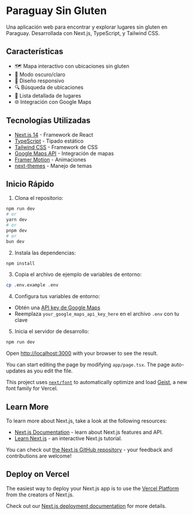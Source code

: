 # Paraguay Sin Gluten

Una aplicación web para encontrar y explorar lugares sin gluten en Paraguay. Desarrollada con Next.js, TypeScript, y Tailwind CSS.

## Características

- 🗺️ Mapa interactivo con ubicaciones sin gluten
- 🌙 Modo oscuro/claro
- 📱 Diseño responsivo
- 🔍 Búsqueda de ubicaciones
- 📍 Lista detallada de lugares
- 🌐 Integración con Google Maps

## Tecnologías Utilizadas

- [Next.js 14](https://nextjs.org/) - Framework de React
- [TypeScript](https://www.typescriptlang.org/) - Tipado estático
- [Tailwind CSS](https://tailwindcss.com/) - Framework de CSS
- [Google Maps API](https://developers.google.com/maps) - Integración de mapas
- [Framer Motion](https://www.framer.com/motion/) - Animaciones
- [next-themes](https://github.com/pacocoursey/next-themes) - Manejo de temas

## Inicio Rápido

1. Clona el repositorio:

```bash
npm run dev
# or
yarn dev
# or
pnpm dev
# or
bun dev
```

2. Instala las dependencias:

```bash
npm install
```

3. Copia el archivo de ejemplo de variables de entorno:

```bash
cp .env.example .env
```

4. Configura tus variables de entorno:

- Obtén una [API key de Google Maps](https://developers.google.com/maps/documentation/javascript/get-api-key)
- Reemplaza `your_google_maps_api_key_here` en el archivo `.env` con tu clave

5. Inicia el servidor de desarrollo:

```bash
npm run dev
```

Open [http://localhost:3000](http://localhost:3000) with your browser to see the result.

You can start editing the page by modifying `app/page.tsx`. The page auto-updates as you edit the file.

This project uses [`next/font`](https://nextjs.org/docs/app/building-your-application/optimizing/fonts) to automatically optimize and load [Geist](https://vercel.com/font), a new font family for Vercel.

## Learn More

To learn more about Next.js, take a look at the following resources:

- [Next.js Documentation](https://nextjs.org/docs) - learn about Next.js features and API.
- [Learn Next.js](https://nextjs.org/learn) - an interactive Next.js tutorial.

You can check out [the Next.js GitHub repository](https://github.com/vercel/next.js) - your feedback and contributions are welcome!

## Deploy on Vercel

The easiest way to deploy your Next.js app is to use the [Vercel Platform](https://vercel.com/new?utm_medium=default-template&filter=next.js&utm_source=create-next-app&utm_campaign=create-next-app-readme) from the creators of Next.js.

Check out our [Next.js deployment documentation](https://nextjs.org/docs/app/building-your-application/deploying) for more details.
